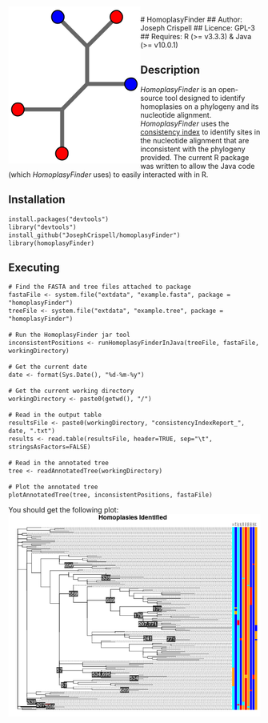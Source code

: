 <img align="left" src="HomoplasyFinder-logo.png">

<br/>
# HomoplasyFinder 
## Author: Joseph Crispell
## Licence: GPL-3
## Requires: R (>= v3.3.3) & Java (>= v10.0.1)


## Description
*HomoplasyFinder* is an open-source tool designed to identify homoplasies on a phylogeny and its nucleotide alignment. *HomoplasyFinder* uses the [consistency index](https://watermark.silverchair.com/20-4-406.pdf?token=AQECAHi208BE49Ooan9kkhW_Ercy7Dm3ZL_9Cf3qfKAc485ysgAAAk0wggJJBgkqhkiG9w0BBwagggI6MIICNgIBADCCAi8GCSqGSIb3DQEHATAeBglghkgBZQMEAS4wEQQMKSQ_nllVEDic-YzoAgEQgIICAIXBcXqLAIsF7BibuGViKKBTLwDT88vDxzLfUFEk041b4hGCT6yhF4Rm373_OzyumpTIcv7TdM0DA_OlXHiabyW5hhHPpxOmWeFVirFd7cMgJVIzjdIg1-2jXM1KQt1NcrkcvjPyiGfjfCBSn-F4k4vM16Y6-G-nkCnf8P4uBeYsgd8u7P604gEFqDg4VuU2cxBQKCB0FlfzG_QTCvK8lZlaaVoEUvN4o4Yv2BRC8qmYaf2lyqVF1x-eozlFB-OZvhQ9q1pxT1UNgevok5KgEpJsvTZ-rQtnBhfS6APumiF-eMqrrse4mbmmmmqcGYqz8h_iLnuBoU7JGQIYKlWyMXlyZLI7nRJGiieh002RnE8-OWcJGSaUI-yGENekJjpcaDBRF6sw4TrJC5jOcTXQfnYy-gxTjxA0Rgo_7MG28C90gVa5r3uovmEEsbzE7lYx8GiYOneLEAO0y1fdv7yvB9wCNO5ZKffitZanV0Tf-SHnWomGtw7fzzZc2QP_8wqer-00Sh6_M78g4LO1ErZdaQBP-Bfziidg8vXwmsM5ydo1uVNb5enqk5E_9yKkEjOU7lvLwLIBXU-G47F2UvZ7KAm3ka5Bc4xf8FuDcRsqZzGwJYHG-ZcVlI69JgN9NvYqbpv2xV0vjlLa524hnynz6pZn5J1bgUX9B75LRYUTVOrJ) to identify sites in the nucleotide alignment that are inconsistent with the phylogeny provided. The current R package was written to allow the Java code (which *HomoplasyFinder* uses) to easily interacted with in R.

## Installation
```
install.packages("devtools")
library("devtools")
install_github("JosephCrispell/homoplasyFinder")
library(homoplasyFinder)
```

## Executing
```
# Find the FASTA and tree files attached to package
fastaFile <- system.file("extdata", "example.fasta", package = "homoplasyFinder")
treeFile <- system.file("extdata", "example.tree", package = "homoplasyFinder")

# Run the HomoplasyFinder jar tool
inconsistentPositions <- runHomoplasyFinderInJava(treeFile, fastaFile, workingDirectory)
 
# Get the current date
date <- format(Sys.Date(), "%d-%m-%y")

# Get the current working directory
workingDirectory <- paste0(getwd(), "/")
 
# Read in the output table
resultsFile <- paste0(workingDirectory, "consistencyIndexReport_", date, ".txt")
results <- read.table(resultsFile, header=TRUE, sep="\t", stringsAsFactors=FALSE)
 
# Read in the annotated tree
tree <- readAnnotatedTree(workingDirectory)
 
# Plot the annotated tree
plotAnnotatedTree(tree, inconsistentPositions, fastaFile)
```
You should get the following plot:<br>
<img src="inst/extdata/example.png">
